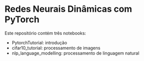 # Redes Neurais Dinâmicas com PyTorch

Este repositório contém três notebooks:

- PytorchTutorial: introdução 
- cifar10_tutorial: processamento de imagens
- nlp_language_modelling: processamento de linguagem natural


